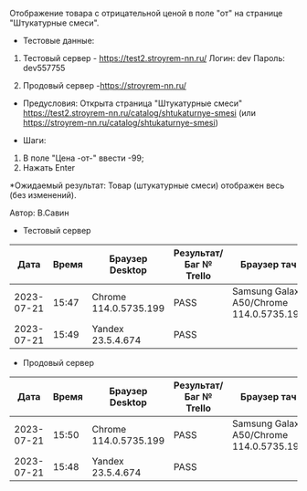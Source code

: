 Отображение товара с отрицательной ценой в поле "от" на странице "Штукатурные смеси".

* Тестовые данные: 
1. Тестовый сервер - https://test2.stroyrem-nn.ru/
Логин: dev
Пароль: dev557755

2. Продовый сервер -https://stroyrem-nn.ru/

* Предусловия:
Открыта страница "Штукатурные смеси" https://test2.stroyrem-nn.ru/catalog/shtukaturnye-smesi (или https://stroyrem-nn.ru/catalog/shtukaturnye-smesi)

* Шаги:
1. В поле "Цена -от-" ввести -99;
2. Нажать Enter

*Ожидаемый результат:
Товар (штукатурные смеси) отображен весь (без изменений).

Автор: В.Савин


* Тестовый сервер 

| Дата | Время | Браузер Desktop| Результат/Баг № Trello| Браузер тач| Результат/Баг № Trello| Дата релиза |Имя |
| --- | --- | --- | --- | --- | --- | --- | --- | 
|2023-07-21 | 15:47 | Chrome 114.0.5735.199 | PASS | Samsung Galaxy A50/Chrome 114.0.5735.196 | PASS | 04.07.23 | Наталья К. | 
|2023-07-21 | 15:49 | Yandex 23.5.4.674 | PASS |  |  | 04.07.23 | Наталья К. |


* Продовый сервер

| Дата | Время | Браузер Desktop| Результат/Баг № Trello| Браузер тач| Результат/Баг № Trello| Дата релиза |Имя |
| --- | --- | --- | --- | --- | --- | --- | --- | 
| 2023-07-21 | 15:50 | Chrome 114.0.5735.199 | PASS | Samsung Galaxy A50/Chrome 114.0.5735.196 | PASS | 04.07.23 | Наталья К. | 
| 2023-07-21 | 15:48 | Yandex 23.5.4.674 | PASS |  |  | 04.07.23 | Наталья К. |